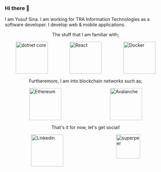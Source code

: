 <h3 id="hi-there-">Hi there 👋</h3>
<p>I am Yusuf Sina. I am working for TRA Information Technologies as a software developer. I develop web &amp; mobile applications.</p>
<p style="text-align:center">The stuff that I am familiar with;</p>
<div style="display: flex; justify-content: space-around">
  <img src="https://mennankose.com/content/images/2019/10/netcore.png" alt="dotnet core" width="100"/>

  <img src="https://media.giphy.com/media/eNAsjO55tPbgaor7ma/giphy.gif" alt="React" width="100"/>

  <img src="https://i0.wp.com/www.docker.com/blog/wp-content/uploads/2013/11/homepage-docker-logo.png?fit=400%2C331&ssl=1" alt="Docker" width="100"/>
</div>

<p style="text-align:center">Furtheremore, I am into blockchain networks such as;</p>
<div style="display: flex; justify-content: space-around">
  <img src="https://media.giphy.com/media/HVNvHYTrMaDBn5Arxn/giphy.gif" alt="Ethereum" width="100"/>

  <img src="https://s2.coinmarketcap.com/static/img/coins/200x200/5805.png" alt="Avalanche" width="100" style=""/>
</div>

<p style="text-align:center">That&#39;s it for now, let&#39;s get social!</p>
<div style="display: flex; justify-content: space-around">
  <a href="https://www.linkedin.com/in/yusufsina/">
    <img src="https://media.giphy.com/media/HQTYdpx1yhxWpugAi2/giphy.gif" alt="Linkedin" width="100"/>
  </a>
    <a href="https://superpeer.com/yusufsina">
      <img src="https://d1gwdzz1cizk7o.cloudfront.net/images/projects/591ba0a6-8dd3-4fc6-ad82-db3bb610bf19/1606310718.png" alt="superpeer" width="75" >
  </a>
</div>
